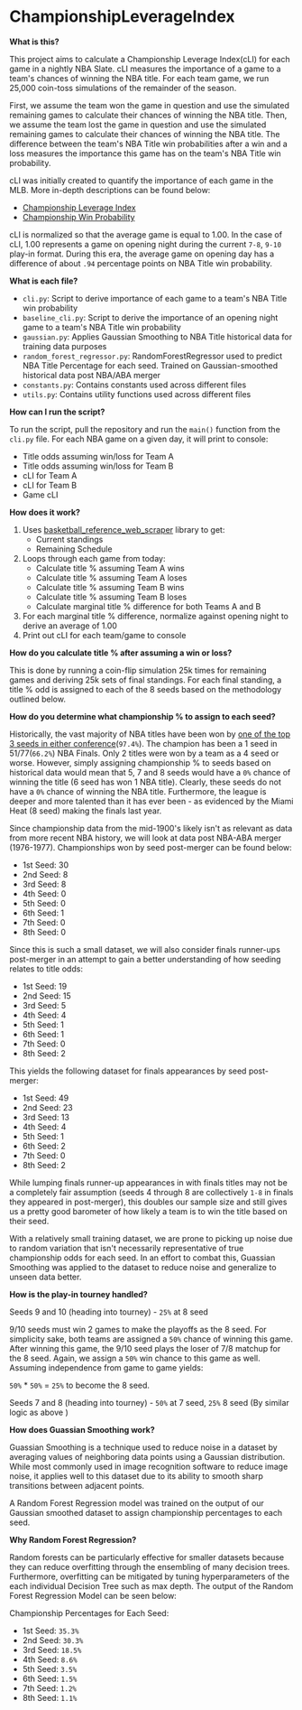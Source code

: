 # ChampionshipLeverageIndex

**What is this?**

This project aims to calculate a Championship Leverage Index(cLI) for each game in a nightly NBA Slate.  cLI measures the importance of a game to a team's chances of winning the NBA title. For each team game, we run 25,000 coin-toss simulations of the remainder of the season. 

First, we assume the team won the game in question and use the simulated remaining games to calculate their chances of winning the NBA title. Then, we assume the team lost the game in question and use the simulated remaining games to calculate their chances of winning the NBA title. The difference between the team's NBA Title win probabilities after a win and a loss measures the importance this game has on the team's NBA Title win probability.

cLI was initially created to quantify the importance of each game in the MLB. More in-depth descriptions can be found below: 
- [Championship Leverage Index](https://www.baseball-reference.com/about/wpa.shtml#:~:text=While%20Leverage%20Index%20(LI)%20measures,of%20winning%20the%20World%20Series.)
- [Championship Win Probability](https://www.sports-reference.com/blog/2020/09/__trashed-2/)

cLI is normalized so that the average game is equal to 1.00.  In the case of cLI, 1.00 represents a game on opening night during the current `7-8`, `9-10` play-in format. During this era, the average game on opening day has a difference of about `.94` percentage points on NBA Title win probability.

**What is each file?**

- `cli.py`: Script to derive importance of each game to a team's NBA Title win probability
- `baseline_cli.py`: Script to derive the importance of an opening night game to a team's NBA Title win probability
- `gaussian.py`: Applies Gaussian Smoothing to NBA Title historical data for training data purposes
- `random_forest_regressor.py`: RandomForestRegressor used to predict NBA Title Percentage for each seed. Trained on Gaussian-smoothed historical data post NBA/ABA merger
- `constants.py`: Contains constants used across different files
- `utils.py`: Contains utility functions used across different files

**How can I run the script?**

To run the script, pull the repository and run the `main()` function from the `cli.py` file. For each NBA game on a given day, it will print to console:
- Title odds assuming win/loss for Team A
- Title odds assuming win/loss for Team B
- cLI for Team A
- cLI for Team B
- Game cLI

**How does it work?**

1. Uses [basketball_reference_web_scraper](https://pypi.org/project/basketball_reference_web_scraper/) library to get:
   - Current standings
   - Remaining Schedule
2. Loops through each game from today:
   - Calculate title % assuming Team A wins
   - Calculate title % assuming Team A loses
   - Calculate title % assuming Team B wins
   - Calculate title % assuming Team B loses
   - Calculate marginal title % difference for both Teams A and B
3. For each marginal title % difference, normalize against opening night to derive an average of 1.00
4. Print out cLI for each team/game to console

**How do you calculate title % after assuming a win or loss?**

This is done by running a coin-flip simulation 25k times for remaining games and deriving 25k sets of final standings. For each final standing, a title % odd is assigned to each of the 8 seeds based on the methodology outlined below. 

**How do you determine what championship % to assign to each seed?**

Historically, the vast majority of NBA titles have been won by [one of the top 3 seeds in either conference](https://www.landofbasketball.com/championships/champions_by_seed.htm)(`97.4%`). The champion has been a 1 seed in 51/77(`66.2%`) NBA Finals. Only 2 titles were won by a team as a 4 seed or worse. However, simply assigning championship % to seeds based on historical data would mean that 5, 7 and 8 seeds would have a `0%` chance of winning the title (6 seed has won 1 NBA title). Clearly, these seeds do not have a `0%` chance of winning the NBA title. Furthermore, the league is deeper and more talented than it has ever been - as evidenced by the Miami Heat (8 seed) making the finals last year. 

Since championship data from the mid-1900's likely isn't as relevant as data from more recent NBA history, we will look at data post NBA-ABA merger (1976-1977). Championships won by seed post-merger can be found below: 

- 1st Seed: 30 
- 2nd Seed: 8 
- 3rd Seed: 8 
- 4th Seed: 0 
- 5th Seed: 0 
- 6th Seed: 1 
- 7th Seed: 0 
- 8th Seed: 0 

Since this is such a small dataset, we will also consider finals runner-ups post-merger in an attempt to gain a better understanding of how seeding relates to title odds: 
- 1st Seed: 19 
- 2nd Seed: 15 
- 3rd Seed: 5 
- 4th Seed: 4  
- 5th Seed: 1 
- 6th Seed: 1 
- 7th Seed: 0 
- 8th Seed: 2 

This yields the following dataset for finals appearances by seed post-merger: 
- 1st Seed: 49
- 2nd Seed: 23
- 3rd Seed: 13
- 4th Seed: 4  
- 5th Seed: 1 
- 6th Seed: 2 
- 7th Seed: 0 
- 8th Seed: 2 

While lumping finals runner-up appearances in with finals titles may not be a completely fair assumption (seeds 4 through 8 are collectively `1-8` in finals they appeared in post-merger), this doubles our sample size and still gives us a pretty good barometer of how likely a team is to win the title based on their seed. 

With a relatively small training dataset, we are prone to picking up noise due to random variation that isn't necessarily representative of true championship odds for each seed. In an effort to combat this, Guassian Smoothing was applied to the dataset to reduce noise and generalize to unseen data better.  

**How is the play-in tourney handled?**

Seeds 9 and 10 (heading into tourney) - `25%` at 8 seed 

9/10 seeds must win 2 games to make the playoffs as the 8 seed. For simplicity sake, both teams are assigned a `50%` chance of winning this game. After winning this game, the 9/10 seed plays the loser of 7/8 matchup for the 8 seed. Again, we assign a `50%` win chance to this game as well. Assuming independence from game to game yields: 

`50%` * `50%` = `25%` to become the 8 seed.

Seeds 7 and 8 (heading into tourney) - `50%` at 7 seed, `25%` 8 seed (By similar logic as above )

**How does Guassian Smoothing work?**

Guassian Smoothing is a technique used to reduce noise in a dataset by averaging values of neighboring data points using a Gaussian distribution. While most commonly used in image recognition software to reduce image noise, it applies well to this dataset due to its ability to smooth sharp transitions between adjacent points.

A Random Forest Regression model was trained on the output of our Gaussian smoothed dataset to assign championship percentages to each seed. 

**Why Random Forest Regression?**

Random forests can be particularly effective for smaller datasets because they can reduce overfitting through the ensembling of many decision trees. Furthermore, overfitting can be mitigated by tuning hyperparameters of the each individual Decision Tree such as max depth. The output of the Random Forest Regression Model can be seen below: 

Championship Percentages for Each Seed:
- 1st Seed: `35.3%`
- 2nd Seed: `30.3%`
- 3rd Seed: `18.5%`
- 4th Seed: `8.6%`
- 5th Seed: `3.5%`
- 6th Seed: `1.5%`
- 7th Seed: `1.2%`
- 8th Seed: `1.1%`






